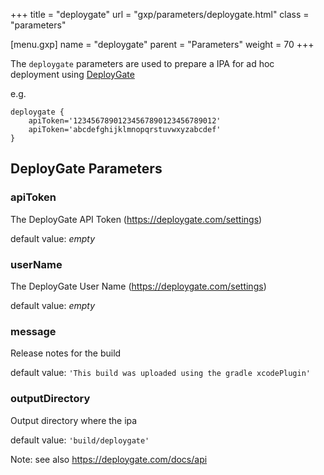 +++
title = "deploygate"
url = "gxp/parameters/deploygate.html"
class = "parameters"

[menu.gxp]
name = "deploygate"
parent = "Parameters"
weight = 70
+++

The `deploygate` parameters are used to prepare a IPA for ad hoc deployment using [DeployGate](https://deploygate.com/)

e.g.

```
deploygate {
	apiToken='12345678901234567890123456789012'
	apiToken='abcdefghijklmnopqrstuvwxyzabcdef'
}
```


## DeployGate Parameters

### apiToken

The DeployGate API Token (https://deploygate.com/settings)

default value: _empty_

### userName

The DeployGate User Name (https://deploygate.com/settings)

default value: _empty_

### message

Release notes for the build

default value: `'This build was uploaded using the gradle xcodePlugin'`

### outputDirectory

Output directory where the ipa

default value: `'build/deploygate'`



Note: see also https://deploygate.com/docs/api

